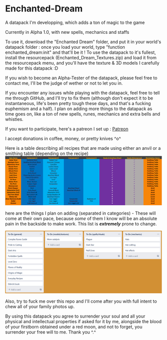 # Enchanted-Dream
A datapack I'm developping, which adds a ton of magic to the game

Currently in Alpha 1.0, with new spells, mechanics and staffs


To use it, download the "Enchanted Dream" folder, and put it in your world's datapack folder : once you load your world, type "function enchanted_dream:init" and that'll be it ! To use the datapack to it's fullest, install the resourcepack (Enchanted_Dream_Textures.zip) and load it from the resourcepack menu, and you'll have the texture & 3D models I carefully made for this datapack :D

If you wish to become an Alpha-Tester of the datapack, please feel free to contact me, I'll be the judge of wether or not to let you in.

If you encounter any issues while playing with the datapack, feel free to tell me through GitHub, and I'll try to fix them (although don't expect it to be instantaneous, life's been pretty tough these days, and that's a fucking euphemism and a half). I plan on adding more things to the datapack as time goes on, like a ton of new spells, runes, mechanics and extra bells and whistles.

If you want to participate, here's a patreon I set up :
[Patreon](https://patreon.com/user?u=84520605&utm_medium=clipboard_copy&utm_source=copyLink&utm_campaign=creatorshare_creator&utm_content=join_link)

I accept donations in coffee, money, or pretty knives ^o^


Here is a table describing all recipes that are made using either an anvil or a smithing table (depending on the recipe)
![Smithing Table Recipes](https://github.com/TheDarkWolfer/Enchanted-Dream/blob/main/Recipe.PNG)

here are the things I plan on adding (separated in categories) - These will come at their own pace, because *some* of them I know will be an absolute pain in the backside to make work. This list is ***extremely*** prone to change.

![To-Do list](https://github.com/TheDarkWolfer/Enchanted-Dream/blob/main/Trello_List.png)

Also, try to fuck me over this repo and I'll come after you with full intent to chew all of your family photos up.







By using this datapack you agree to surrender your soul and all your physical and intellectual properties if asked for it by me, alongside the blood of your firstborn obtained under a red moon, and not to forget, you surrender your free will to me. Thank you ^.^
